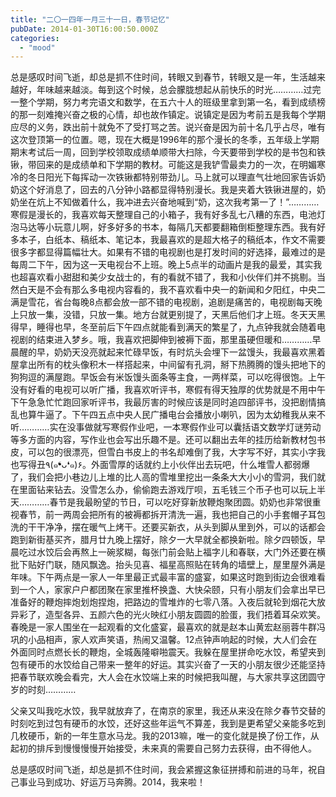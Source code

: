 ```yaml
---
title: "二〇一四年一月三十一日，春节记忆"
pubDate: 2014-01-30T16:00:50.000Z
categories: 
  - "mood"
---
```


总是感叹时间飞逝，却总是抓不住时间，转眼又到春节，转眼又是一年，生活越来越好，年味越来越淡。每到这个时候，总会朦胧想起从前快乐的时光…………过完一整个学期，努力考完语文和数学，在五六十人的班级里拿到第一名，看到成绩榜的那一刻难掩兴奋之极的心情，却也故作镇定。说镇定是因为考前五是我每个学期应尽的义务，跌出前十就免不了受打骂之苦。说兴奋是因为前十名几乎占尽，唯有这次登顶第一的位置。嗯，现在大概是1996年的那个漫长的冬季，五年级上学期期末考试后一周，回到学校领取成绩单顺带大扫除，今天要带到学校的是书包和铁锹，带回来的是成绩单和下学期的教材。可能这是我铲雪最卖力的一次，在明媚寒冷的冬日阳光下每挥动一次铁锹都特别带劲儿。马上就可以理直气壮地回家告诉奶奶这个好消息了，回去的八分钟小路都显得特别漫长。我是夹着大铁锹进屋的，奶奶坐在炕上不知做着什么，我冲进去兴奋地喊到“奶，这次我考第一了！”…………寒假是漫长的，我喜欢每天整理自己的小箱子，我有好多乱七八糟的东西，电池灯泡马达等小玩意儿啊，好多好多的书本，每隔几天都要翻箱倒柜整理东西。我有好多本子，白纸本、稿纸本、笔记本，我最喜欢的是超大格子的稿纸本，作文不需要很多字都显得篇幅壮大。如果有不错的电视剧也是打发时间的好选择，最难过的是每周二下午，因为这一天电视台不上班。晚上5点半的动画片是我的最爱，其实我也超喜欢看小甜甜和美少女战士的，有的看就不错了，我和小伙伴们并不挑剔。当然白天是不会有那么多电视内容看的，我不喜欢看中央一的新闻和夕阳红，中央二满是雪花，省台每晚8点都会放一部不错的电视剧，追剧是痛苦的，电视剧每天晚上只放一集，没错，只放一集。地方台就更别提了，天黑后他们才上班。冬天天黑得早，睡得也早，冬至前后下午四点就能看到满天的繁星了，九点钟我就会随着电视剧的结束进入梦乡。哦，我喜欢把脚伸到被褥下面，那里虽硬但暖和…………早晨醒的早，奶奶天没亮就起来忙碌早饭，有时炕头会埋下一盆馒头，我最喜欢黑着屋拿出所有的枕头像积木一样搭起来，中间留有孔洞，掰下热腾腾的馒头把地下的狗狗逗的满屋跑。早饭会有米饭馒头面条等主食，一两样菜，可以吃得很饱。上午没有好看的电视可以听广播，我喜欢听评书，寒假有得天独厚的优势就是不用中午下午急急忙忙跑回家听评书，我最厉害的时候应该是同时追四部评书，没把剧情搞乱也算牛逼了。下午四五点中央人民广播电台会播放小喇叭，因为太幼稚我从来不听…………实在没事做就写寒假作业吧，一本寒假作业可以囊括语文数学灯谜劳动等多方面的内容，写作业也会写出乐趣不是。还可以翻出去年的挂历给新教材包书皮，可以包的很漂亮，但雪白书皮上的书名却难倒了我，大字写不好，其实小字我也写得丑٩(๑❛ᴗ❛๑)۶。外面雪厚的话就约上小伙伴出去玩吧，什么堆雪人都弱爆了，我们会把小巷边儿上堆的比人高的雪堆里挖出一条条大大小小的雪洞，我们就在里面钻来钻去。没雪怎么办，偷偷跑去游戏厅呗，五毛钱三个币子也可以玩上半天…………春节是我最盼望的节日，可以吃好穿新放鞭炮聚团圆。奶奶也非常很重视春节，前一两周会把所有的被褥都拆开清洗一遍，我也把自己的小手套帽子耳包洗的干干净净，摆在暖气上烤干。还要买新衣，从头到脚从里到外，可以的话都会跑到新街基买齐，腊月廿九晚上摆好，除夕一大早就全都换新啦。除夕四顿饭，早晨吃过水饺后会再熬上一碗浆糊，每张门前会贴上福字儿和春联，大门外还要在横批下贴好门联，随风飘逸。抬头见喜、福星高照贴在转角的墙壁上，屋里屋外满是年味。下午两点是一家人一年里最正式最丰富的盛宴，如果这时跑到街边会很难看到一个人，家家户户都团聚在家里推杯换盏、大快朵颐，只有小朋友们会拿出早已准备好的鞭炮摔炮划炮捏炮，把路边的雪堆炸的七零八落。入夜后就轮到烟花大放异彩了，造型各异、五颜六色的光火映红小朋友圆圆的脸蛋，我们捂着耳朵欢笑。春晚是一家人围坐在一起观看的文化盛宴，最喜欢的就是赵本山黄宏赵丽蓉牛群冯巩的小品相声，家人欢声笑语，热闹又温馨。12点钟声响起的时候，大人们会在外面同时点燃长长的鞭炮，全城轰隆噼啪震天。我躲在屋里拼命吃水饺，希望夹到包有硬币的水饺给自己带来一整年的好运。其实兴奋了一天的小朋友很少还能坚持把春节联欢晚会看完，大人会在水饺端上来的时候把我叫醒，与大家共享这团圆守岁的时刻…………

父亲又叫我吃水饺，我早就放弃了，在南京的家里，我还从来没在除夕春节交替的时刻吃到过包有硬币的水饺，还好这些年运气不算差，我到是更希望父亲能多吃到几枚硬币，新的一年生意水马龙。我的2013嘛，唯一的变化就是换了份工作，从起初的排斥到慢慢慢慢开始接受，未来真的需要自己努力去获得，由不得他人。

总是感叹时间飞逝，却总是抓不住时间，我会紧握这象征拼搏和前进的马年，祝自己事业马到成功、好运万马奔腾。2014，我来啦！
